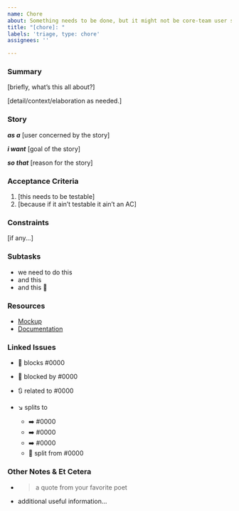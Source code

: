 ```yaml
---
name: Chore
about: Something needs to be done, but it might not be core-team user story territory
title: "[chore]: "
labels: 'triage, type: chore'
assignees: ''

---
```


### Summary

[briefly, what’s this all about?]

[detail/context/elaboration as needed.]

### Story

**_as a_** [user concerned by the story]

**_i want_** [goal of the story]

**_so that_** [reason for the story]

### Acceptance Criteria

1. [this needs to be testable]
1. [because if it ain’t testable it ain’t an AC]

### Constraints

[if any...]

### Subtasks

- we need to do this
- and this
- and this :tada:

### Resources

- [Mockup](link/to/figma)
- [Documentation](link/to/relevant/documentation)

### Linked Issues

- :construction: blocks #0000

- :stop_sign: blocked by #0000

- :arrows_clockwise: related to #0000

- :arrow_lower_right: splits to

  - :arrow_right: #0000
  - :arrow_right: #0000
  - :arrow_right: #0000
  - :twisted_rightwards_arrows: split from #0000

### Other Notes & Et Cetera

- > a quote from your favorite poet
- additional useful information…
